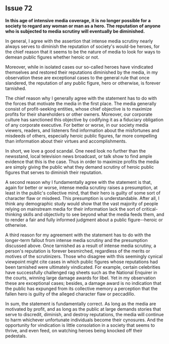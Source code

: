 
Issue 72
---------------------------

**In this age of intensive media coverage, it is no longer possible for a society to regard any
woman or man as a hero. The reputation of anyone who is subjected to media scrutiny will
eventually be diminished.**

In general, I agree with the assertion that intense media scrutiny nearly always serves to
diminish the reputation of society's would-be heroes, for the chief reason that it seems to be
the nature of media to look for ways to demean public figures whether heroic or not.

Moreover, while in isolated cases our so-called heroes have vindicated themselves and
restored their reputations diminished by the media, in my observation these are exceptional
cases to the general rule that once slandered, the reputation of any public figure, hero or
otherwise, is forever tarnished.

The chief reason why I generally agree with the statement has to do with the forces that
motivate the media in the first place. The media generally consist of profit-seeking entities,
whose chief objective is to maximize profits for their shareholders or other owners. Moreover,
our corporate culture has sanctioned this objective by codifying it as a fiduciary obligation of
any corporate executive. For better or worse, in our society media viewers, readers, and
listeners find information about the misfortunes and misdeeds of others, especially heroic
public figures, far more compelling than information about their virtues and accomplishments.

In short, we love a good scandal. One need look no further than the newsstand, local television
news broadcast, or talk show to find ample evidence that this is the case. Thus in order to
maximize profits the media are simply giving the public what they demand scrutiny of heroic
public figures that serves to diminish their reputation.

A second reason why I fundamentally agree with the statement is that, again for better or
worse, intense media scrutiny raises a presumption, at least in the public's collective mind, that
their hero is guilty of some sort of character flaw or misdeed. This presumption is
understandable. After all, I think any demographic study would show that the vast majority of
people relying on mainstream media for their information lack the sort of critical-thinking skills
and objectivity to see beyond what the media feeds them, and to render a fair and fully
informed judgment about a public figure--heroic or otherwise.

A third reason for my agreement with the statement has to do with the longer-term fallout
from intense media scrutiny and the presumption discussed above. Once tarnished as a result
of intense media scrutiny, a person's reputation is forever besmirched, regardless of the merits
or motives of the scrutinizers. Those who disagree with this seemingly cynical viewpoint might
cite cases in which public figures whose reputations had been tarnished were ultimately
vindicated. For example, certain celebrities have successfully challenged rag sheets such as
the National Enquirer in the courts, winning large damage awards for libel. Yet in my
observation these are exceptional cases; besides, a damage award is no indication that the
public has expunged from its collective memory a perception that the fallen hero is guilty of the
alleged character flaw or peccadillo.

In sum, the statement is fundamentally correct. As long as the media are motivated by profit,
and as long as the public at large demands stories that serve to discredit, diminish, and
destroy reputations, the media will continue to harm whichever unfortunate individuals become
their cynosures. And the opportunity for vindication is little consolation in a society that seems
to thrive, and even feed, on watching heroes being knocked off their pedestals.


